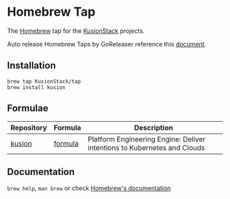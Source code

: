 # Homebrew Tap

The [Homebrew](https://brew.sh/index_zh-cn) tap for the [KusionStack](https://kusionstack.io) projects.

Auto release Homebrew Taps by GoReleaser reference this [document](https://goreleaser.com/customization/homebrew/).

## Installation

```
brew tap KusionStack/tap
brew install kusion
```

## Formulae

| Repository | Formula | Description |
| ---------- | ------- | ----------- |
| [kusion](https://github.com/KusionStack/kusion) | [formula](HomebrewFormula/kusion.rb) | Platform Engineering Engine: Deliver intentions to Kubernetes and Clouds |

## Documentation

`brew help`, `man brew` or check [Homebrew's documentation](https://docs.brew.sh/)

